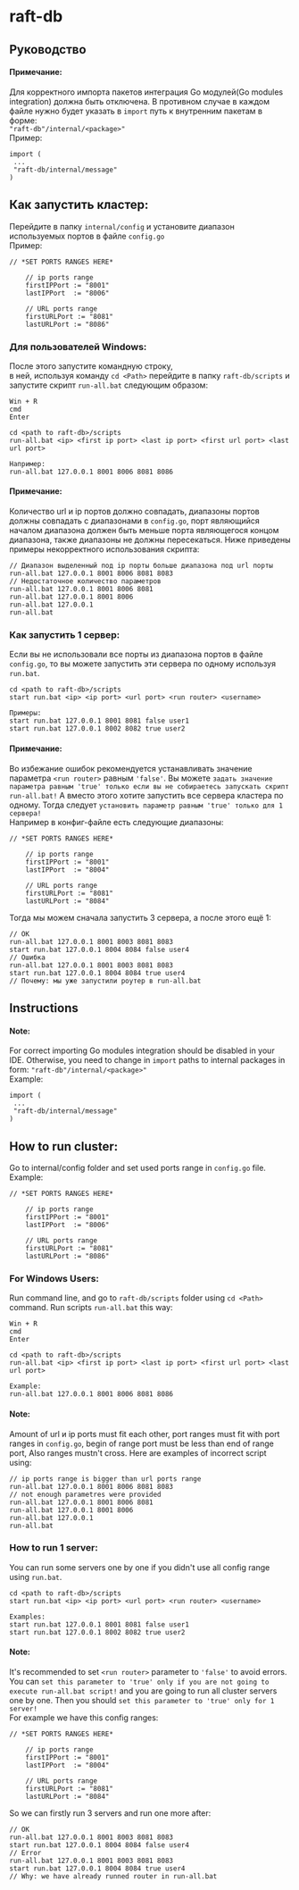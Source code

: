 # raft-db 
## Руководство
#### Примечание:
Для корректного импорта пакетов интеграция Go модулей(Go modules integration) должна быть отключена.
В противном случае в каждом файле нужно будет указать в `import` путь к внутренним пакетам в форме:  
`"raft-db"/internal/<package>"`  
Пример:
```
import (
 ...
 "raft-db/internal/message"
)
```

## Как запустить кластер:
Перейдите в папку `internal/config` и установите диапазон используемых портов в файле `config.go`  
Пример:  
```
// *SET PORTS RANGES HERE*

	// ip ports range
	firstIPPort := "8001"
	lastIPPort  := "8006"

	// URL ports range
	firstURLPort := "8081"
	lastURLPort := "8086"
```

### Для пользователей Windows:
После этого запустите командную строку,  
в ней, используя команду `cd <Path>` перейдите в папку `raft-db/scripts` 
и запустите скрипт `run-all.bat` следующим образом:  
```
Win + R
cmd
Enter

cd <path to raft-db>/scripts
run-all.bat <ip> <first ip port> <last ip port> <first url port> <last url port>

Например:
run-all.bat 127.0.0.1 8001 8006 8081 8086
```

#### Примечание:
Количество url и ip портов должно совпадать, диапазоны портов должны совпадать с диапазонами в `config.go`,
порт являющийся началом диапазона должен быть меньше порта являющегося концом диапазона, 
также диапазоны не должны пересекаться. 
Ниже приведены примеры некорректного использования скрипта: 
```
// Диапазон выделенный под ip порты больше диапазона под url порты
run-all.bat 127.0.0.1 8001 8006 8081 8083
// Недостаточное количество параметров
run-all.bat 127.0.0.1 8001 8006 8081
run-all.bat 127.0.0.1 8001 8006
run-all.bat 127.0.0.1
run-all.bat
```

### Как запустить 1 сервер:
Если вы не использовали все порты из диапазона портов в файле `config.go`,
то вы можете запустить эти сервера по одному используя `run.bat`.
```
cd <path to raft-db>/scripts
start run.bat <ip> <ip port> <url port> <run router> <username>

Примеры:
start run.bat 127.0.0.1 8001 8081 false user1
start run.bat 127.0.0.1 8002 8082 true user2
```

#### Примечание:
Во избежание ошибок рекомендуется устанавливать значение параметра `<run router>` равным `'false'`.
Вы можете `задать значение параметра равным 'true' только если вы не собираетесь запускать скрипт run-all.bat!`
А вместо этого хотите запустить все сервера кластера по одному. 
Тогда следует `установить параметр равным 'true' только для 1 сервера!`  
Например в конфиг-файле есть следующие диапазоны:
```
// *SET PORTS RANGES HERE*

	// ip ports range
	firstIPPort := "8001"
	lastIPPort  := "8004"

	// URL ports range
	firstURLPort := "8081"
	lastURLPort := "8084"
```
Тогда мы можем сначала запустить 3 сервера, а после этого ещё 1:
```
// OK
run-all.bat 127.0.0.1 8001 8003 8081 8083
start run.bat 127.0.0.1 8004 8084 false user4
// Ошибка
run-all.bat 127.0.0.1 8001 8003 8081 8083
start run.bat 127.0.0.1 8004 8084 true user4 
// Почему: мы уже запустили роутер в run-all.bat
```

## Instructions
#### Note:
For correct importing Go modules integration should be disabled in your IDE.
Otherwise, you need to change in `import` paths to internal packages in form:
`"raft-db"/internal/<package>"`  
Example:
```
import (
 ...
 "raft-db/internal/message"
)
```
 

## How to run cluster:
Go to internal/config folder and set used ports range in `config.go` file.  
Example:  
```
// *SET PORTS RANGES HERE*

	// ip ports range
	firstIPPort := "8001"
	lastIPPort  := "8006"

	// URL ports range
	firstURLPort := "8081"
	lastURLPort := "8086"
```

### For Windows Users:
Run command line, and go to `raft-db/scripts` folder using `cd <Path>` command.
Run scripts `run-all.bat` this way:  
```
Win + R
cmd
Enter

cd <path to raft-db>/scripts
run-all.bat <ip> <first ip port> <last ip port> <first url port> <last url port>

Example:
run-all.bat 127.0.0.1 8001 8006 8081 8086
```

#### Note:
Amount of url и ip ports must fit each other, port ranges must fit with port ranges in `config.go`,
begin of range port must be less than end of range port, 
Also ranges mustn't cross. 
Here are examples of incorrect script using: 
```
// ip ports range is bigger than url ports range
run-all.bat 127.0.0.1 8001 8006 8081 8083
// not enough parametres were provided
run-all.bat 127.0.0.1 8001 8006 8081
run-all.bat 127.0.0.1 8001 8006
run-all.bat 127.0.0.1
run-all.bat
```

### How to run 1 server:
You can run some servers one by one if you didn't use all config range using `run.bat`.
```
cd <path to raft-db>/scripts
start run.bat <ip> <ip port> <url port> <run router> <username>

Examples:
start run.bat 127.0.0.1 8001 8081 false user1
start run.bat 127.0.0.1 8002 8082 true user2
```

#### Note:
It's recommended to set `<run router>` parameter to `'false'` to avoid errors.
You can `set this parameter to 'true' only if you are not going to execute run-all.bat script!`
and you are going to run all cluster servers one by one. 
Then you should `set this parameter to 'true' only for 1 server!`  
For example we have this config ranges:
```
// *SET PORTS RANGES HERE*

	// ip ports range
	firstIPPort := "8001"
	lastIPPort  := "8004"

	// URL ports range
	firstURLPort := "8081"
	lastURLPort := "8084"
```
So we can firstly run 3 servers and run one more after:
```
// OK
run-all.bat 127.0.0.1 8001 8003 8081 8083
start run.bat 127.0.0.1 8004 8084 false user4
// Error
run-all.bat 127.0.0.1 8001 8003 8081 8083
start run.bat 127.0.0.1 8004 8084 true user4 
// Why: we have already runned router in run-all.bat
```
